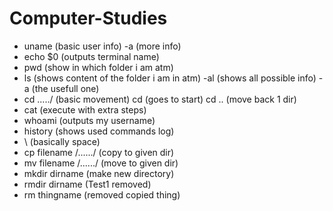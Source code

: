# Computer-Studies
- uname (basic user info) -a (more info)
- echo $0 (outputs terminal name)
- pwd (show in which folder i am atm)
- ls (shows content of the folder i am in atm) -al (shows all possible info) -a (the usefull one)
- cd ...../ (basic movement) cd (goes to start) cd .. (move back 1 dir)
- cat (execute with extra steps)
- whoami (outputs my username)
- history (shows used commands log)
- \ (basically space)
- cp filename /....../ (copy to given dir)
- mv filename /....../ (move to given dir)
- mkdir dirname (make new directory)
- rmdir dirname (Test1 removed)
- rm thingname (removed copied thing)
